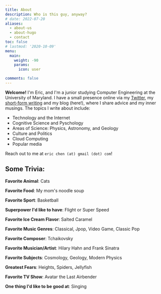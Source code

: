 ```yaml
---
title: About
description: Who is this guy, anyway?
# date: 2022-07-20
aliases:
  - about-us
  - about-hugo
  - contact
toc: false
# lastmod: '2020-10-09'
menu:
  main:
    weight: -90
    params:
      icon: user

comments: false
---
```


**Welcome!** I'm Eric, and I'm a junior studying Computer Engineering at the University of Maryland. I have a small presence online via my [Twitter](https://twitter.com/below_ocean), my [short-form writing](https://echen.io/shorts) and my blog (here!), where I share advice and my inner musings. The topics I write about include:

- Technology and the Internet
- Cognitive Science and Pyschology
- Areas of Science: Physics, Astronomy, and Geology
- Culture and Politics
- Cloud Computing
- Popular media

Reach out to me at `eric chen (at) gmail (dot) com`!

## Some Trivia:

**Favorite Animal**: Cats

**Favorite Food**: My mom's noodle soup

**Favorite Sport**: Basketball

**Superpower I'd like to have**: Flight or Super Speed

**Favorite Ice Cream Flavor**: Salted Caramel

**Favorite Music Genres**: Classical, Jpop, Video Game, Classic Pop

**Favorite Composer**: Tchaikovsky

**Favorite Musician/Artist**: Hilary Hahn and Frank Sinatra

**Favorite Subjects**: Cosmology, Geology, Modern Physics

**Greatest Fears**: Heights, Spiders, Jellyfish

**Favorite TV Show**: Avatar the Last Airbender

**One thing I'd like to be good at**: Singing
